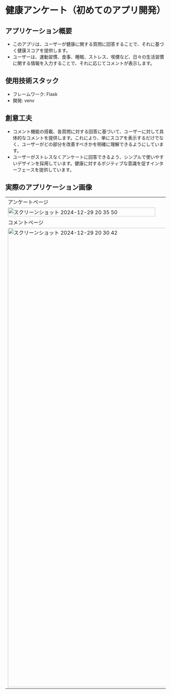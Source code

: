 # 健康アンケート（初めてのアプリ開発）
## アプリケーション概要
- このアプリは、ユーザーが健康に関する質問に回答することで、それに基づく健康スコアを提供します。
- ユーザーは、運動習慣、食事、睡眠、ストレス、喫煙など、日々の生活習慣に関する情報を入力することで、それに応じてコメントが表示します。
## 使用技術スタック
- フレームワーク: Flask
- 開発: venv
## 創意工夫
- コメント機能の搭載、各質問に対する回答に基づいて、ユーザーに対して具体的なコメントを提供します。これにより、単にスコアを表示するだけでなく、ユーザーがどの部分を改善すべきかを明確に理解できるようにしています。
- ユーザーがストレスなくアンケートに回答できるよう、シンプルで使いやすいデザインを採用しています。健康に対するポジティブな意識を促すインターフェースを提供しています。
## 実際のアプリケーション画像
<table>
    <tr>
        <td colspan="2">アンケートページ</td>
    </tr>
    <tr>
        <td colspan="2">
            <div style="display: flex; gap: 10px;">
                <img width=40%; alt="スクリーンショット 2024-12-29 20 35 50" src="https://github.com/user-attachments/assets/41ae3063-6ef1-499e-9be9-18baa25c08f8" />
                <img width=56%; alt="スクリーンショット 2024-12-29 20 39 01" src="https://github.com/user-attachments/assets/c59735ef-331d-400d-a3e0-192d867c070f" />
            </div>
        </td>
    </tr>
    <tr>
        <td>コメントページ</td>
        <td>過去の結果ページ</td>
    </tr>
    <tr>
        <td>
            <img width="1440" alt="スクリーンショット 2024-12-29 20 30 42" src="https://github.com/user-attachments/assets/8d663e22-6b59-4035-a3cf-b6b660ad24fa" />
        </td>
        <td>
            <img width="1440" alt="スクリーンショット 2024-12-29 20 43 36" src="https://github.com/user-attachments/assets/957d786b-2d2f-48d2-9ebe-a162d2e34b65" />
        </td>
    </tr>
</table>